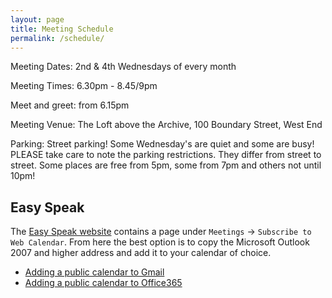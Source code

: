 ```yaml
---
layout: page
title: Meeting Schedule
permalink: /schedule/
---
```


Meeting Dates:    2nd & 4th Wednesdays of every month

Meeting Times:    6.30pm - 8.45/9pm

Meet and greet:   from 6.15pm

Meeting Venue:   The Loft above the Archive, 100 Boundary Street, West End

Parking:  Street parking! Some Wednesday's are quiet and some are busy! PLEASE take care to note the parking restrictions. They differ from street to street. Some places are free from 5pm, some from 7pm and others not until 10pm!  



## Easy Speak
The [Easy Speak website](https://easy-speak.org/webcal_subscribe.php) contains a page under `Meetings` -> `Subscribe to Web Calendar`. From here the best option is to copy the Microsoft Outlook 2007 and higher address and add it to your calendar of choice.
* [Adding a public calendar to Gmail](https://support.google.com/calendar/answer/37100?hl=en&co=GENIE.Platform%3DDesktop)
* [Adding a public calendar to Office365](https://support.microsoft.com/en-au/office/import-or-subscribe-to-a-calendar-in-outlook-on-the-web-503ffaf6-7b86-44fe-8dd6-8099d95f38df)

